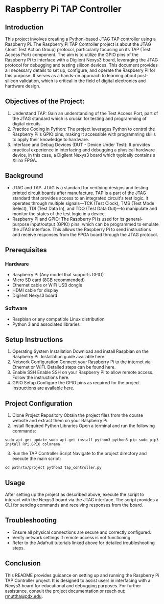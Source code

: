 # Raspberry Pi TAP Controller

## Introduction
This project involves creating a Python-based JTAG TAP controller using a Raspberry Pi. 
The Raspberry Pi TAP Controller project is about the JTAG (Joint Test Action Group) protocol, particularly focusing on its TAP (Test Access Port) component. 
The aim is to utilize the GPIO pins of the Raspberry Pi to interface with a Digilent Nexys3 board, leveraging the JTAG protocol for debugging and testing silicon devices.
This document provides all necessary details to set up, configure, and operate the Raspberry Pi for this purpose. It serves as a hands-on approach to learning about post-silicon validation, which is critical in the field of digital electronics and hardware design.

## Objectives of the Project:
1. Understand TAP: Gain an understanding of the Test Access Port, part of the JTAG standard which is crucial for testing and programming of digital circuits.
2. Practice Coding in Python: The project leverages Python to control the Raspberry Pi's GPIO pins, making it accessible with programming skills to apply their knowledge to hardware.
3. Interface and Debug Devices (DUT - Device Under Test): It provides practical experience in interfacing and debugging a physical hardware device, in this case, a Digilent Nexys3 board which typically contains a Xilinx FPGA.

## Background
- JTAG and TAP: JTAG is a standard for verifying designs and testing printed circuit boards after manufacture. TAP is a part of the JTAG standard that provides access to an integrated circuit's test logic. It operates through multiple signals—TCK (Test Clock), TMS (Test Mode Select), TDI (Test Data In), and TDO (Test Data Out)—to manipulate and monitor the states of the test logic in a device.
- Raspberry Pi and GPIO: The Raspberry Pi is used for its general-purpose input/output (GPIO) pins, which can be programmed to emulate the JTAG interface. This allows the Raspberry Pi to send instructions and receive responses from the FPGA board through the JTAG protocol.

## Prerequisites
### Hardware
- Raspberry Pi (Any model that supports GPIO)
- Micro SD card (8GB recommended)
- Ethernet cable or WiFi USB dongle
- HDMI cable for display
- Digilent Nexys3 board
  
### Software
- Raspbian or any compatible Linux distribution
- Python 3 and associated libraries

## Setup Instructions
1. Operating System Installation
Download and install Raspbian on the Raspberry Pi. Installation guide available here.
2. Network Configuration
Connect your Raspberry Pi to the internet via Ethernet or WiFi. Detailed steps can be found here.
3. Enable SSH
Enable SSH on your Raspberry Pi to allow remote access. Follow the instructions here.
4. GPIO Setup
Configure the GPIO pins as required for the project. Instructions are available here.

## Project Configuration
1. Clone Project Repository
Obtain the project files from the course website and extract them on your Raspberry Pi.
2. Install Required Python Libraries
Open a terminal and run the following commands:

`sudo apt-get update
sudo apt-get install python3 python3-pip
sudo pip3 install RPi.GPIO colorama
`

3. Run the TAP Controller Script
Navigate to the project directory and execute the main script:

`cd path/to/project
python3 tap_controller.py
`
## Usage
After setting up the project as described above, execute the script to interact with the Nexys3 board via the JTAG interface. 
The script provides a CLI for sending commands and receiving responses from the board.

## Troubleshooting
- Ensure all physical connections are secure and correctly configured.
- Verify network settings if remote access is not functioning.
- Refer to the Adafruit tutorials linked above for detailed troubleshooting steps.

## Conclusion
This README provides guidance on setting up and running the Raspberry Pi TAP Controller project. 
It is designed to assist users in interfacing with a Nexys3 board for educational and debugging purposes. 
For further assistance, consult the project documentation or reach out: rmuttha@pdx.edu.



  
